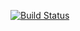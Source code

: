 [![Build Status](https://travis-ci.org/kishan79/TravisCI79.svg?branch=master)](https://travis-ci.org/kishan79/TravisCI79)